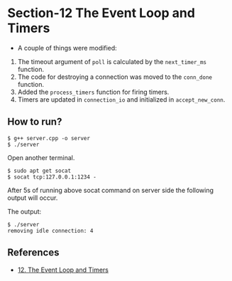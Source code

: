 # Section-12  The Event Loop and Timers
- A couple of things were modified:
 1. The timeout argument of `poll` is calculated by the `next_timer_ms` function.
 2. The code for destroying a connection was moved to the `conn_done` function.
 3. Added the `process_timers` function for firing timers.
 4. Timers are updated in `connection_io` and initialized in `accept_new_conn`.


## How to run?
```
$ g++ server.cpp -o server
$ ./server
```
Open another terminal.
``` 
$ sudo apt get socat
$ socat tcp:127.0.0.1:1234 -
```
After 5s of running above socat command on server side the following output will occur.

The output:
```
$ ./server
removing idle connection: 4
```


## References
- [12. The Event Loop and Timers](https://build-your-own.org/redis/12_timer)